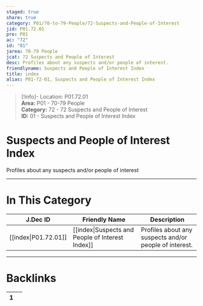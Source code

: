 ```yaml
---  
staged: true  
share: true  
category: P01/70-to-79-People/72-Suspects-and-People-of-Interest  
jid: P01.72.01  
pro: P01  
ac: "72"  
id: "01"  
jarea: 70-79 People  
jcat: 72 Suspects and People of Interest  
desc: Profiles about any suspects and/or people of interest.  
friendlyname: Suspects and People of Interest Index  
title: index  
alias: P01-72-01, Suspects and People of Interest Index  
---  
```

  
>[!info]- Location: P01.72.01  
>**Area:** P01 - 70-79 People  
>**Category:** 72 - 72 Suspects and People of Interest  
>**ID:** 01 - Suspects and People of Interest Index  
  
# Suspects and People of Interest Index  
  
Profiles about any suspects and/or people of interest  
   
  
  
---  
# In This Category  
  
| J.Dec ID                                                                                      | Friendly Name                                                                                                             | Description                                            |  
| --------------------------------------------------------------------------------------------- | ------------------------------------------------------------------------------------------------------------------------- | ------------------------------------------------------ |  
| [[index\|P01.72.01]] | [[index\|Suspects and People of Interest Index]] | Profiles about any suspects and/or people of interest. |  
  
  
---  
# Backlinks  
<div><table class="dataview table-view-table"><thead class="table-view-thead"><tr class="table-view-tr-header"><th class="table-view-th"><span></span><span class="dataview small-text">1</span></th><th class="table-view-th"><span></span></th></tr></thead><tbody class="table-view-tbody"></tbody></table></div>